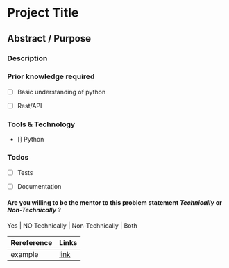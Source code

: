 # Project Title


## Abstract / Purpose 



### Description



### Prior knowledge required
- [ ] Basic understanding of python
- [ ] Rest/API



### Tools & Technology
- [] Python



### Todos
- [ ] Tests
- [ ] Documentation



#### Are you willing to be the mentor to this problem statement *Technically* or *Non-Technically* ?
Yes | NO 
Technically | Non-Technically | Both



Rereference | Links
------ | ------
example | [link]()






